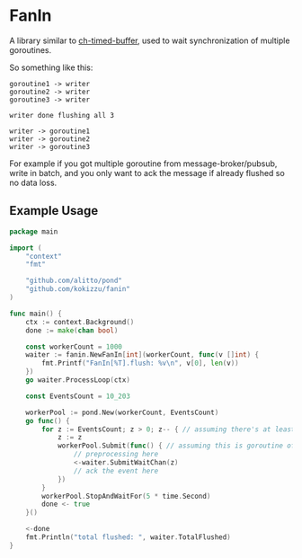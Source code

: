 
# FanIn

A library similar to [ch-timed-buffer](//github.com/kokizzu/ch-timed-buffer), 
used to wait synchronization of multiple goroutines.

So something like this:

```
goroutine1 -> writer
goroutine2 -> writer
goroutine3 -> writer

writer done flushing all 3
  
writer -> goroutine1   
writer -> goroutine2
writer -> goroutine3  
```

For example if you got multiple goroutine from message-broker/pubsub, 
write in batch, and you only want to ack the message if already flushed so no data loss.

## Example Usage

```go
package main

import (
	"context"
	"fmt"

	"github.com/alitto/pond"
	"github.com/kokizzu/fanin"
)

func main() {
	ctx := context.Background()
	done := make(chan bool)

	const workerCount = 1000
	waiter := fanin.NewFanIn[int](workerCount, func(v []int) {
		fmt.Printf("FanIn[%T].flush: %v\n", v[0], len(v))
	})
	go waiter.ProcessLoop(ctx)

	const EventsCount = 10_203

	workerPool := pond.New(workerCount, EventsCount)
	go func() {
		for z := EventsCount; z > 0; z-- { // assuming there's at least 10K items to be written
			z := z
			workerPool.Submit(func() { // assuming this is goroutine of queue/pubsub/msgbroker client
				// preprocessing here
				<-waiter.SubmitWaitChan(z)
				// ack the event here
			})
		}
		workerPool.StopAndWaitFor(5 * time.Second)
		done <- true
	}()

	<-done
	fmt.Println("total flushed: ", waiter.TotalFlushed)
}
```